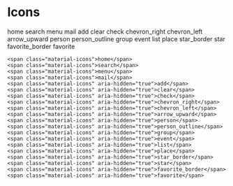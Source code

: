 # Icons

<span class="material-icons">home</span>
<span class="material-icons">search</span>
<span class="material-icons">menu</span>
<span class="material-icons">mail</span>
<span class="material-icons" aria-hidden="true">add</span>
<span class="material-icons" aria-hidden="true">clear</span>
<span class="material-icons" aria-hidden="true">check</span>
<span class="material-icons" aria-hidden="true">chevron_right</span>
<span class="material-icons" aria-hidden="true">chevron_left</span>
<span class="material-icons" aria-hidden="true">arrow_upward</span>
<span class="material-icons" aria-hidden="true">person</span>
<span class="material-icons" aria-hidden="true">person_outline</span>
<span class="material-icons" aria-hidden="true">group</span>
<span class="material-icons" aria-hidden="true">event</span>
<span class="material-icons" aria-hidden="true">list</span>
<span class="material-icons" aria-hidden="true">place</span>
<span class="material-icons" aria-hidden="true">star_border</span>
<span class="material-icons" aria-hidden="true">star</span>
<span class="material-icons" aria-hidden="true">favorite_border</span>
<span class="material-icons" aria-hidden="true">favorite</span>

    <span class="material-icons">home</span>
    <span class="material-icons">search</span>
    <span class="material-icons">menu</span>
    <span class="material-icons">mail</span>
    <span class="material-icons" aria-hidden="true">add</span>
    <span class="material-icons" aria-hidden="true">clear</span>
    <span class="material-icons" aria-hidden="true">check</span>
    <span class="material-icons" aria-hidden="true">chevron_right</span>
    <span class="material-icons" aria-hidden="true">chevron_left</span>
    <span class="material-icons" aria-hidden="true">arrow_upward</span>
    <span class="material-icons" aria-hidden="true">person</span>
    <span class="material-icons" aria-hidden="true">person_outline</span>
    <span class="material-icons" aria-hidden="true">group</span>
    <span class="material-icons" aria-hidden="true">event</span>
    <span class="material-icons" aria-hidden="true">list</span>
    <span class="material-icons" aria-hidden="true">place</span>
    <span class="material-icons" aria-hidden="true">star_border</span>
    <span class="material-icons" aria-hidden="true">star</span>
    <span class="material-icons" aria-hidden="true">favorite_border</span>
    <span class="material-icons" aria-hidden="true">favorite</span>
